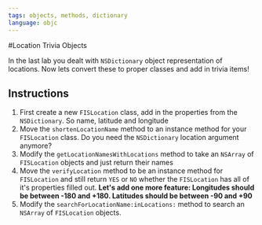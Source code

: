 ```yaml
---
tags: objects, methods, dictionary
language: objc
---
```


#Location Trivia Objects

In the last lab you dealt with `NSDictionary` object representation of locations. Now lets convert these to proper classes and add in trivia items!

## Instructions

 1. First create a new `FISLocation` class, add in the properties from the `NSDictionary`. So name, latitude and longitude
 2. Move the `shortenLocationName` method to an instance method for your `FISLocation` class. Do you need the `NSDictionary` location argument anymore?
 3. Modify the `getLocationNamesWithLocations` method to take an `NSArray` of `FISLocation` objects and just return their names
 4. Move the `verifyLocation` method to be an instance method for `FISLocation` and still return `YES` or `NO` whether the `FISLocation` has all of it's properties filled out. **Let's add one more feature: Longitudes should be between -180 and +180. Latitudes should be between -90 and +90**
 5. Modify the `searchForLocationName:inLocations:` method to search an `NSArray` of `FISLocation` objects.
